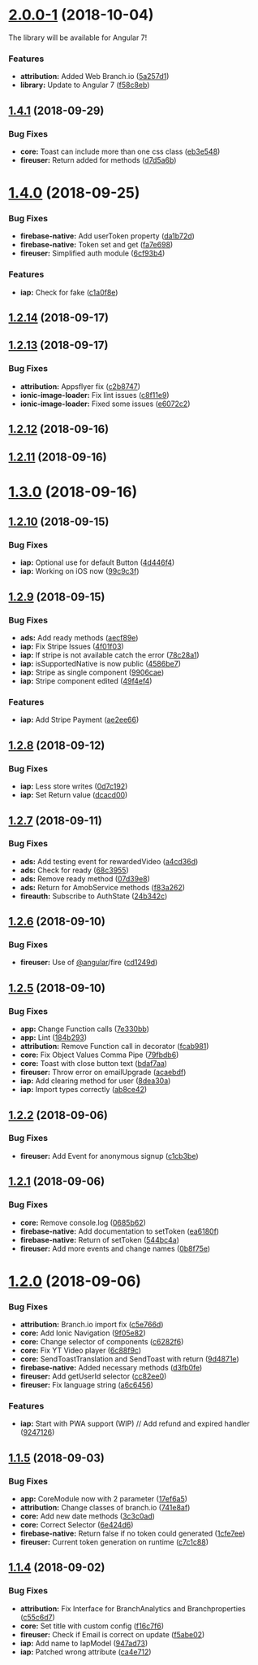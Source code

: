 <a name="2.0.0"></a>
# [2.0.0-1](https://github.com/paulstelzer/innomobile-library/compare/v1.4.1...v2.0.0) (2018-10-04)

The library will be available for Angular 7!

### Features

* **attribution:** Added Web Branch.io ([5a257d1](https://github.com/paulstelzer/innomobile-library/commit/5a257d1))
* **library:** Update to Angular 7 ([f58c8eb](https://github.com/paulstelzer/innomobile-library/commit/f58c8eb))



<a name="1.4.1"></a>
## [1.4.1](https://github.com/paulstelzer/innomobile-library/compare/v1.4.0...v1.4.1) (2018-09-29)


### Bug Fixes

* **core:** Toast can include more than one css class ([eb3e548](https://github.com/paulstelzer/innomobile-library/commit/eb3e548))
* **fireuser:** Return added for methods ([d7d5a6b](https://github.com/paulstelzer/innomobile-library/commit/d7d5a6b))



<a name="1.4.0"></a>
# [1.4.0](https://github.com/paulstelzer/innomobile-library/compare/v1.2.14...v1.4.0) (2018-09-25)


### Bug Fixes

* **firebase-native:** Add userToken property ([da1b72d](https://github.com/paulstelzer/innomobile-library/commit/da1b72d))
* **firebase-native:** Token set and get ([fa7e698](https://github.com/paulstelzer/innomobile-library/commit/fa7e698))
* **fireuser:** Simplified auth module ([6cf93b4](https://github.com/paulstelzer/innomobile-library/commit/6cf93b4))


### Features

* **iap:** Check for fake ([c1a0f8e](https://github.com/paulstelzer/innomobile-library/commit/c1a0f8e))



<a name="1.2.14"></a>
## [1.2.14](https://github.com/paulstelzer/innomobile-library/compare/v1.2.13...v1.2.14) (2018-09-17)



<a name="1.2.13"></a>
## [1.2.13](https://github.com/paulstelzer/innomobile-library/compare/v1.2.12...v1.2.13) (2018-09-17)


### Bug Fixes

* **attribution:** Appsflyer fix ([c2b8747](https://github.com/paulstelzer/innomobile-library/commit/c2b8747))
* **ionic-image-loader:** Fix lint issues ([c8f11e9](https://github.com/paulstelzer/innomobile-library/commit/c8f11e9))
* **ionic-image-loader:** Fixed some issues ([e6072c2](https://github.com/paulstelzer/innomobile-library/commit/e6072c2))



<a name="1.2.12"></a>
## [1.2.12](https://github.com/paulstelzer/innomobile-library/compare/v1.2.11...v1.2.12) (2018-09-16)



<a name="1.2.11"></a>
## [1.2.11](https://github.com/paulstelzer/innomobile-library/compare/v1.3.0...v1.2.11) (2018-09-16)



<a name="1.3.0"></a>
# [1.3.0](https://github.com/paulstelzer/innomobile-library/compare/v1.2.10...v1.3.0) (2018-09-16)



<a name="1.2.10"></a>
## [1.2.10](https://github.com/paulstelzer/innomobile-library/compare/v1.2.9...v1.2.10) (2018-09-15)


### Bug Fixes

* **iap:** Optional use for default Button ([4d446f4](https://github.com/paulstelzer/innomobile-library/commit/4d446f4))
* **iap:** Working on iOS now ([99c9c3f](https://github.com/paulstelzer/innomobile-library/commit/99c9c3f))



<a name="1.2.9"></a>
## [1.2.9](https://github.com/paulstelzer/innomobile-library/compare/v1.2.8...v1.2.9) (2018-09-15)


### Bug Fixes

* **ads:** Add ready methods ([aecf89e](https://github.com/paulstelzer/innomobile-library/commit/aecf89e))
* **iap:** Fix Stripe Issues ([4f01f03](https://github.com/paulstelzer/innomobile-library/commit/4f01f03))
* **iap:** If stripe is not available catch the error ([78c28a1](https://github.com/paulstelzer/innomobile-library/commit/78c28a1))
* **iap:** isSupportedNative is now public ([4586be7](https://github.com/paulstelzer/innomobile-library/commit/4586be7))
* **iap:** Stripe as single component ([9906cae](https://github.com/paulstelzer/innomobile-library/commit/9906cae))
* **iap:** Stripe component edited ([49f4ef4](https://github.com/paulstelzer/innomobile-library/commit/49f4ef4))


### Features

* **iap:** Add Stripe Payment ([ae2ee66](https://github.com/paulstelzer/innomobile-library/commit/ae2ee66))



<a name="1.2.8"></a>
## [1.2.8](https://github.com/paulstelzer/innomobile-library/compare/v1.2.7...v1.2.8) (2018-09-12)


### Bug Fixes

* **iap:** Less store writes ([0d7c192](https://github.com/paulstelzer/innomobile-library/commit/0d7c192))
* **iap:** Set Return value ([dcacd00](https://github.com/paulstelzer/innomobile-library/commit/dcacd00))



<a name="1.2.7"></a>
## [1.2.7](https://github.com/paulstelzer/innomobile-library/compare/v1.2.6...v1.2.7) (2018-09-11)


### Bug Fixes

* **ads:** Add testing event for rewardedVideo ([a4cd36d](https://github.com/paulstelzer/innomobile-library/commit/a4cd36d))
* **ads:** Check for ready ([68c3955](https://github.com/paulstelzer/innomobile-library/commit/68c3955))
* **ads:** Remove ready method ([07d39e8](https://github.com/paulstelzer/innomobile-library/commit/07d39e8))
* **ads:** Return for AmobService methods ([f83a262](https://github.com/paulstelzer/innomobile-library/commit/f83a262))
* **fireauth:** Subscribe to AuthState ([24b342c](https://github.com/paulstelzer/innomobile-library/commit/24b342c))



<a name="1.2.6"></a>
## [1.2.6](https://github.com/paulstelzer/innomobile-library/compare/v1.2.5...v1.2.6) (2018-09-10)


### Bug Fixes

* **fireuser:** Use of [@angular](https://github.com/angular)/fire ([cd1249d](https://github.com/paulstelzer/innomobile-library/commit/cd1249d))



<a name="1.2.5"></a>
## [1.2.5](https://github.com/paulstelzer/innomobile-library/compare/v1.2.2...v1.2.5) (2018-09-10)


### Bug Fixes

* **app:** Change Function calls ([7e330bb](https://github.com/paulstelzer/innomobile-library/commit/7e330bb))
* **app:** Lint ([184b293](https://github.com/paulstelzer/innomobile-library/commit/184b293))
* **attribution:** Remove Function call in decorator ([fcab981](https://github.com/paulstelzer/innomobile-library/commit/fcab981))
* **core:** Fix Object Values Comma Pipe ([79fbdb6](https://github.com/paulstelzer/innomobile-library/commit/79fbdb6))
* **core:** Toast with close button text ([bdaf7aa](https://github.com/paulstelzer/innomobile-library/commit/bdaf7aa))
* **fireuser:** Throw error on emailUpgrade ([acaebdf](https://github.com/paulstelzer/innomobile-library/commit/acaebdf))
* **iap:** Add clearing method for user ([8dea30a](https://github.com/paulstelzer/innomobile-library/commit/8dea30a))
* **iap:** Import types correctly ([ab8ce42](https://github.com/paulstelzer/innomobile-library/commit/ab8ce42))



<a name="1.2.2"></a>
## [1.2.2](https://github.com/paulstelzer/innomobile-library/compare/v1.2.1...v1.2.2) (2018-09-06)


### Bug Fixes

* **fireuser:** Add Event for anonymous signup ([c1cb3be](https://github.com/paulstelzer/innomobile-library/commit/c1cb3be))



<a name="1.2.1"></a>
## [1.2.1](https://github.com/paulstelzer/innomobile-library/compare/v1.2.0...v1.2.1) (2018-09-06)


### Bug Fixes

* **core:** Remove console.log ([0685b62](https://github.com/paulstelzer/innomobile-library/commit/0685b62))
* **firebase-native:** Add documentation to setToken ([ea6180f](https://github.com/paulstelzer/innomobile-library/commit/ea6180f))
* **firebase-native:** Return of setToken ([544bc4a](https://github.com/paulstelzer/innomobile-library/commit/544bc4a))
* **fireuser:** Add more events and change names ([0b8f75e](https://github.com/paulstelzer/innomobile-library/commit/0b8f75e))



<a name="1.2.0"></a>
# [1.2.0](https://github.com/paulstelzer/innomobile-library/compare/v1.1.5...v1.2.0) (2018-09-06)


### Bug Fixes

* **attribution:** Branch.io import fix ([c5e766d](https://github.com/paulstelzer/innomobile-library/commit/c5e766d))
* **core:** Add Ionic Navigation ([9f05e82](https://github.com/paulstelzer/innomobile-library/commit/9f05e82))
* **core:** Change selector of components ([c6282f6](https://github.com/paulstelzer/innomobile-library/commit/c6282f6))
* **core:** Fix YT Video player ([6c88f9c](https://github.com/paulstelzer/innomobile-library/commit/6c88f9c))
* **core:** SendToastTranslation and SendToast with return ([9d4871e](https://github.com/paulstelzer/innomobile-library/commit/9d4871e))
* **firebase-native:** Added necessary methods ([d3fb0fe](https://github.com/paulstelzer/innomobile-library/commit/d3fb0fe))
* **fireuser:** Add getUserId selector ([cc82ee0](https://github.com/paulstelzer/innomobile-library/commit/cc82ee0))
* **fireuser:** Fix language string ([a6c6456](https://github.com/paulstelzer/innomobile-library/commit/a6c6456))


### Features

* **iap:** Start with PWA support (WIP) // Add refund and expired handler ([9247126](https://github.com/paulstelzer/innomobile-library/commit/9247126))



<a name="1.1.5"></a>
## [1.1.5](https://github.com/paulstelzer/innomobile-library/compare/v1.1.4...v1.1.5) (2018-09-03)


### Bug Fixes

* **app:** CoreModule now with 2 parameter ([17ef6a5](https://github.com/paulstelzer/innomobile-library/commit/17ef6a5))
* **attribution:** Change classes of branch.io ([741e8af](https://github.com/paulstelzer/innomobile-library/commit/741e8af))
* **core:** Add new date methods ([3c3c0ad](https://github.com/paulstelzer/innomobile-library/commit/3c3c0ad))
* **core:** Correct Selector ([6e424d6](https://github.com/paulstelzer/innomobile-library/commit/6e424d6))
* **firebase-native:** Return false if no token could generated ([1cfe7ee](https://github.com/paulstelzer/innomobile-library/commit/1cfe7ee))
* **fireuser:** Current token generation on runtime ([c7c1c88](https://github.com/paulstelzer/innomobile-library/commit/c7c1c88))



<a name="1.1.4"></a>
## [1.1.4](https://github.com/paulstelzer/innomobile-library/compare/c55c6d7...v1.1.4) (2018-09-02)


### Bug Fixes

* **attribution:** Fix Interface for BranchAnalytics and Branchproperties ([c55c6d7](https://github.com/paulstelzer/innomobile-library/commit/c55c6d7))
* **core:** Set title with custom config ([f16c7f6](https://github.com/paulstelzer/innomobile-library/commit/f16c7f6))
* **fireuser:** Check if Email is correct on update ([f5abe02](https://github.com/paulstelzer/innomobile-library/commit/f5abe02))
* **iap:** Add name to IapModel ([947ad73](https://github.com/paulstelzer/innomobile-library/commit/947ad73))
* **iap:** Patched wrong attribute ([ca4e712](https://github.com/paulstelzer/innomobile-library/commit/ca4e712))



